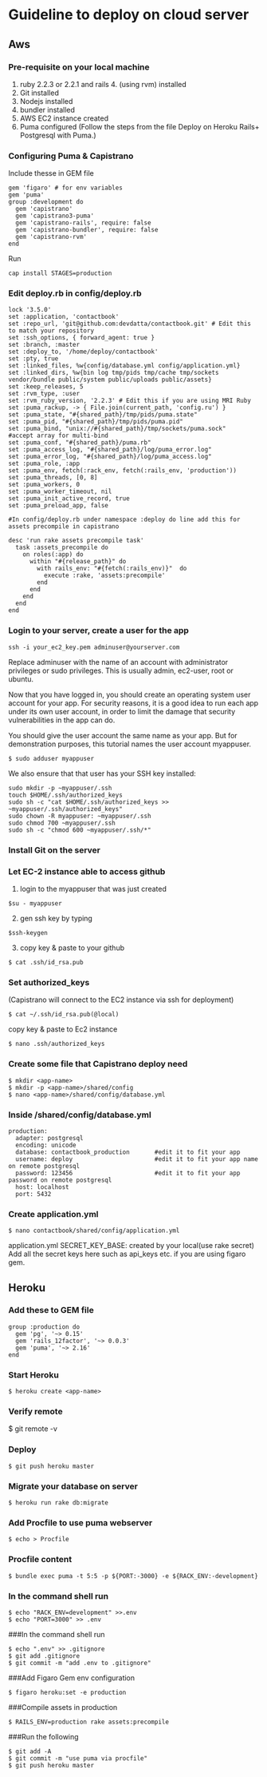 # Guideline to deploy on cloud server

## Aws
### Pre-requisite on your local machine 
1. ruby 2.2.3 or 2.2.1 and rails 4. (using rvm) installed
2. Git installed
3. Nodejs installed
4. bundler installed
5. AWS EC2 instance created
6. Puma configured (Follow the steps from the file Deploy on Heroku Rails+ Postgresql with Puma.)

### Configuring Puma & Capistrano
Include thesse in GEM file
```
gem 'figaro' # for env variables 
gem 'puma'
group :development do
  gem 'capistrano'
  gem 'capistrano3-puma'
  gem 'capistrano-rails', require: false
  gem 'capistrano-bundler', require: false
  gem 'capistrano-rvm'
end
```
Run 
```
cap install STAGES=production
```
### Edit deploy.rb in config/deploy.rb
```
lock '3.5.0'
set :application, 'contactbook'
set :repo_url, 'git@github.com:devdatta/contactbook.git' # Edit this to match your repository
set :ssh_options, { forward_agent: true }
set :branch, :master
set :deploy_to, '/home/deploy/contactbook'
set :pty, true
set :linked_files, %w{config/database.yml config/application.yml}
set :linked_dirs, %w{bin log tmp/pids tmp/cache tmp/sockets vendor/bundle public/system public/uploads public/assets}
set :keep_releases, 5
set :rvm_type, :user
set :rvm_ruby_version, '2.2.3' # Edit this if you are using MRI Ruby
set :puma_rackup, -> { File.join(current_path, 'config.ru') }
set :puma_state, "#{shared_path}/tmp/pids/puma.state"
set :puma_pid, "#{shared_path}/tmp/pids/puma.pid"
set :puma_bind, "unix://#{shared_path}/tmp/sockets/puma.sock"    #accept array for multi-bind
set :puma_conf, "#{shared_path}/puma.rb"
set :puma_access_log, "#{shared_path}/log/puma_error.log"
set :puma_error_log, "#{shared_path}/log/puma_access.log"
set :puma_role, :app
set :puma_env, fetch(:rack_env, fetch(:rails_env, 'production'))
set :puma_threads, [0, 8]
set :puma_workers, 0
set :puma_worker_timeout, nil
set :puma_init_active_record, true
set :puma_preload_app, false

#In config/deploy.rb under namespace :deploy do line add this for assets precompile in capistrano 

desc 'run rake assets precompile task'
  task :assets_precompile do
    on roles(:app) do
      within "#{release_path}" do
        with rails_env: "#{fetch(:rails_env)}"  do
          execute :rake, 'assets:precompile'
        end
      end
    end
  end
end
 ```

### Login to your server, create a user for the app
```
ssh -i your_ec2_key.pem adminuser@yourserver.com
```
Replace adminuser with the name of an account with administrator privileges or sudo privileges. This is usually admin, ec2-user, root or ubuntu.

Now that you have logged in, you should create an operating system user account for your app. For security reasons, it is a good idea to run each app under its own user account, in order to limit the damage that security vulnerabilities in the app can do.

You should give the user account the same name as your app. But for demonstration purposes, this tutorial names the user account myappuser.
```
$ sudo adduser myappuser
```
We also ensure that that user has your SSH key installed:
```
sudo mkdir -p ~myappuser/.ssh
touch $HOME/.ssh/authorized_keys
sudo sh -c "cat $HOME/.ssh/authorized_keys >> ~myappuser/.ssh/authorized_keys"
sudo chown -R myappuser: ~myappuser/.ssh
sudo chmod 700 ~myappuser/.ssh
sudo sh -c "chmod 600 ~myappuser/.ssh/*"
```
### Install Git on the server

### Let EC-2 instance able to access github
1. login to the myappuser that was just created
```
$su - myappuser
```
2. gen ssh key by typing 
```
$ssh-keygen
```
3. copy key & paste to your github
```
$ cat .ssh/id_rsa.pub
```

### Set authorized_keys
(Capistrano will connect to the EC2 instance via ssh for deployment)
```
$ cat ~/.ssh/id_rsa.pub(@local)
```
copy key & paste to Ec2 instance
```
$ nano .ssh/authorized_keys
```
### Create some file that Capistrano deploy need
```
$ mkdir <app-name>
$ mkdir -p <app-name>/shared/config
$ nano <app-name>/shared/config/database.yml
```

### Inside <app-name>/shared/config/database.yml 
```
production:
  adapter: postgresql
  encoding: unicode
  database: contactbook_production       #edit it to fit your app
  username: deploy                       #edit it to fit your app name on remote postgresql
  password: 123456                       #edit it to fit your app password on remote postgresql
  host: localhost
  port: 5432
```
### Create application.yml
```
$ nano contactbook/shared/config/application.yml
```
application.yml
SECRET_KEY_BASE: created by your local(use rake secret)
Add all the secret keys here such as api_keys etc. if you are using figaro gem.

## Heroku
### Add these to GEM file
```
group :production do
  gem 'pg', '~> 0.15'
  gem 'rails_12factor', '~> 0.0.3'
  gem 'puma', '~> 2.16'
end
```
### Start Heroku
```
$ heroku create <app-name>
```
### Verify remote 
$ git remote -v

### Deploy 
```
$ git push heroku master
```
### Migrate your database on server
```
$ heroku run rake db:migrate
```
### Add Procfile to use puma webserver 
```
$ echo > Procfile
```
### Procfile content 
```
$ bundle exec puma -t 5:5 -p ${PORT:-3000} -e ${RACK_ENV:-development}
```
### In the command shell run  
```
$ echo "RACK_ENV=development" >>.env
$ echo "PORT=3000" >> .env
```
###In the command shell run 
```
$ echo ".env" >> .gitignore
$ git add .gitignore
$ git commit -m "add .env to .gitignore"
```
###Add Figaro Gem env configuration
```
$ figaro heroku:set -e production
```
###Compile assets in production
```
$ RAILS_ENV=production rake assets:precompile
```

###Run the following 
```
$ git add -A
$ git commit -m "use puma via procfile"
$ git push heroku master
```


